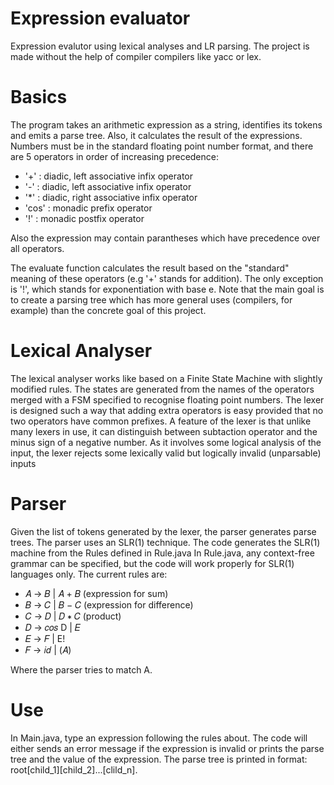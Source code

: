 # Expression evaluator
Expression evalutor using lexical analyses and LR parsing. The project is made without the help of compiler compilers like yacc or lex.

# Basics

The program takes an arithmetic expression as a string, identifies its tokens and emits a parse tree. Also, it calculates the result of the expressions. Numbers must be in the standard floating point number 
format, and there are 5 operators in order of increasing precedence:
- '+' : diadic, left associative infix operator
- '-' : diadic, left associative infix operator
- '*' : diadic, right associative infix operator
- 'cos' : monadic prefix operator
- '!' : monadic postfix operator

Also the expression may contain parantheses which have precedence over all operators. 

The evaluate function calculates the result based on the "standard" meaning of these operators (e.g '+' stands for addition). The only exception is '!', which stands for exponentiation with base e.
Note that the main goal is to create a parsing tree which has more general uses (compilers, for example) than the concrete goal of this project.

# Lexical Analyser

The lexical analyser works like based on a Finite State Machine with slightly modified rules. The states are generated from the names of the operators merged with a FSM specified to recognise floating point numbers.
The lexer is designed such a way that adding extra operators is easy provided that no two operators have common prefixes. A feature of the lexer is that unlike many lexers in use, it can distinguish between
subtaction operator and the minus sign of a negative number. As it involves some logical analysis of the input, the lexer rejects some lexically valid but logically invalid (unparsable) inputs

# Parser

Given the list of tokens generated by the lexer, the parser generates parse trees. The parser uses an SLR(1) technique. The code generates the SLR(1) machine from the Rules defined in Rule.java
In Rule.java, any context-free grammar can be specified, but the code will work properly for SLR(1) languages only.
The current rules are:
- 𝐴 → 𝐵 | 𝐴 + 𝐵 (expression for sum)
- 𝐵 → 𝐶 | 𝐵 − 𝐶 (expression for difference)
- 𝐶 → 𝐷 | 𝐷 ∗ 𝐶 (product)
- 𝐷 → 𝑐𝑜𝑠 D | 𝐸
- 𝐸 → 𝐹 | E!
- 𝐹 → 𝑖𝑑 | (𝐴)

Where the parser tries to match A.

# Use
In Main.java, type an expression following the rules about. The code will either sends an error message if the expression is invalid or prints the parse tree and the value of the expression.
The parse tree is printed in format: root[child_1][child_2]...[clild_n].

